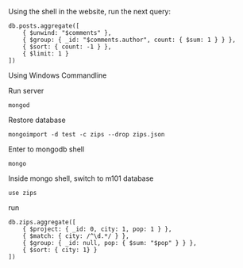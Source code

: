Using the shell in the website, run the next query:

```
db.posts.aggregate([
    { $unwind: "$comments" },
    { $group: { _id: "$comments.author", count: { $sum: 1 } } },
    { $sort: { count: -1 } },
    { $limit: 1 }
])
```

Using Windows Commandline

Run server
```
mongod
```

Restore database
```
mongoimport -d test -c zips --drop zips.json
```

Enter to mongodb shell
```
mongo
```

Inside mongo shell, switch to m101 database
```
use zips
```

run
```
db.zips.aggregate([
    { $project: { _id: 0, city: 1, pop: 1 } },
    { $match: { city: /^\d.*/ } },
    { $group: { _id: null, pop: { $sum: "$pop" } } },
    { $sort: { city: 1} }
])
```
